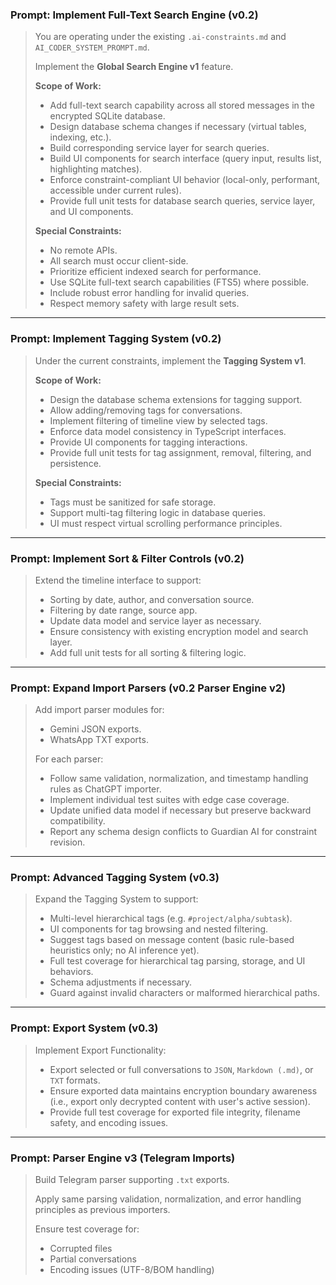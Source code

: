 ### **Prompt: Implement Full-Text Search Engine (v0.2)**

> You are operating under the existing `.ai-constraints.md` and `AI_CODER_SYSTEM_PROMPT.md`.
>
> Implement the **Global Search Engine v1** feature.
>
> **Scope of Work:**
>
> * Add full-text search capability across all stored messages in the encrypted SQLite database.
> * Design database schema changes if necessary (virtual tables, indexing, etc.).
> * Build corresponding service layer for search queries.
> * Build UI components for search interface (query input, results list, highlighting matches).
> * Enforce constraint-compliant UI behavior (local-only, performant, accessible under current rules).
> * Provide full unit tests for database search queries, service layer, and UI components.
>
> **Special Constraints:**
>
> * No remote APIs.
> * All search must occur client-side.
> * Prioritize efficient indexed search for performance.
> * Use SQLite full-text search capabilities (FTS5) where possible.
> * Include robust error handling for invalid queries.
> * Respect memory safety with large result sets.

---

### **Prompt: Implement Tagging System (v0.2)**

> Under the current constraints, implement the **Tagging System v1**.
>
> **Scope of Work:**
>
> * Design the database schema extensions for tagging support.
> * Allow adding/removing tags for conversations.
> * Implement filtering of timeline view by selected tags.
> * Enforce data model consistency in TypeScript interfaces.
> * Provide UI components for tagging interactions.
> * Provide full unit tests for tag assignment, removal, filtering, and persistence.
>
> **Special Constraints:**
>
> * Tags must be sanitized for safe storage.
> * Support multi-tag filtering logic in database queries.
> * UI must respect virtual scrolling performance principles.

---

### **Prompt: Implement Sort & Filter Controls (v0.2)**

> Extend the timeline interface to support:
>
> * Sorting by date, author, and conversation source.
> * Filtering by date range, source app.
> * Update data model and service layer as necessary.
> * Ensure consistency with existing encryption model and search layer.
> * Add full unit tests for all sorting & filtering logic.

---

### **Prompt: Expand Import Parsers (v0.2 Parser Engine v2)**

> Add import parser modules for:
>
> * Gemini JSON exports.
> * WhatsApp TXT exports.
>
> For each parser:
>
> * Follow same validation, normalization, and timestamp handling rules as ChatGPT importer.
> * Implement individual test suites with edge case coverage.
> * Update unified data model if necessary but preserve backward compatibility.
> * Report any schema design conflicts to Guardian AI for constraint revision.

---

### **Prompt: Advanced Tagging System (v0.3)**

> Expand the Tagging System to support:
>
> * Multi-level hierarchical tags (e.g. `#project/alpha/subtask`).
> * UI components for tag browsing and nested filtering.
> * Suggest tags based on message content (basic rule-based heuristics only; no AI inference yet).
> * Full test coverage for hierarchical tag parsing, storage, and UI behaviors.
> * Schema adjustments if necessary.
> * Guard against invalid characters or malformed hierarchical paths.

---

### **Prompt: Export System (v0.3)**

> Implement Export Functionality:
>
> * Export selected or full conversations to `JSON`, `Markdown (.md)`, or `TXT` formats.
> * Ensure exported data maintains encryption boundary awareness (i.e., export only decrypted content with user's active session).
> * Provide full test coverage for exported file integrity, filename safety, and encoding issues.

---

### **Prompt: Parser Engine v3 (Telegram Imports)**

> Build Telegram parser supporting `.txt` exports.
>
> Apply same parsing validation, normalization, and error handling principles as previous importers.
>
> Ensure test coverage for:
>
> * Corrupted files
> * Partial conversations
> * Encoding issues (UTF-8/BOM handling)
